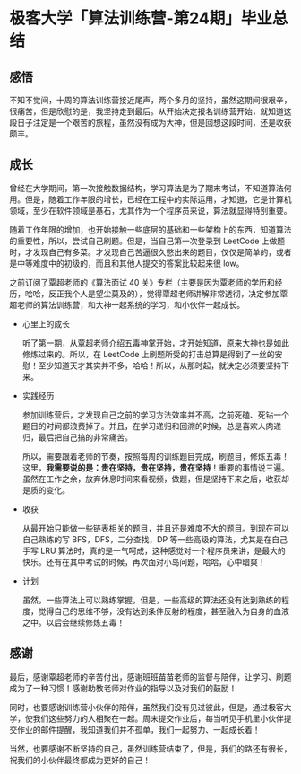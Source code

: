 # 极客大学「算法训练营-第24期」毕业总结

## 感悟

不知不觉间，十周的算法训练营接近尾声，两个多月的坚持，虽然这期间很艰辛，很痛苦，但是欣慰的是，我坚持走到最后。从开始决定报名训练营开始，就知道这段日子注定是一个艰苦的旅程，虽然没有成为大神，但是回想这段时间，还是收获颇丰。

## 成长

曾经在大学期间，第一次接触数据结构，学习算法是为了期末考试，不知道算法何用。但是，随着工作年限的增长，已经在工程中的实际运用，才知道，它是计算机领域，至少在软件领域是基石，尤其作为一个程序员来说，算法就显得特别重要。

随着工作年限的增加，也开始接触一些底层的基础和一些架构上的东西，知道算法的重要性，所以，尝试自己刷题。但是，当自己第一次登录到 LeetCode 上做题时，才发现自己有多菜。才发现自己苦逼很久憋出来的题目，仅仅是简单的，或者是中等难度中的初级的，而且和其他人提交的答案比较起来很 low。

之前订阅了覃超老师的《算法面试 40 关》专栏（主要是因为覃老师的学历和经历，哈哈，反正我个人是望尘莫及的），觉得覃超老师讲解非常透彻，决定参加覃超老师的算法训练营，和大神一起系统的学习，和小伙伴一起成长。

+ 心里上的成长

  听了第一期，从覃超老师介绍五毒神掌开始，才开始知道，原来大神也是如此修炼过来的。所以，在 LeetCode 上刷题所受的打击总算是得到了一丝的安慰！至少知道天才其实并不多，哈哈！所以，从那时起，就决定必须要坚持下来。

+ 实践经历

  参加训练营后，才发现自己之前的学习方法效率并不高，之前死磕、死钻一个题目的时间都浪费掉了。并且，在学习递归和回溯的时候，总是喜欢人肉递归，最后把自己搞的非常痛苦。

  所以，需要跟着老师的节奏，按照每周的训练题目完成，刷题目，修炼五毒！这里，**我需要说的是：贵在坚持，贵在坚持，贵在坚持**！重要的事情说三遍。虽然在工作之余，放弃休息时间来看视频，做题，但是坚持下来之后，收获却是质的变化。

+ 收获

  从最开始只能做一些链表相关的题目，并且还是难度不大的题目。到现在可以自己熟练的写 BFS，DFS，二分查找，DP 等一些高级的算法，尤其是在自己手写 LRU 算法时，真的是一气呵成，这种感觉对一个程序员来讲，是最大的快乐。还有在其中考试的时候，再次面对小岛问题，哈哈，心中暗爽！

+ 计划

  虽然，一些算法上可以熟练掌握，但是，一些高级的算法还没有达到熟练的程度，觉得自己的思维不够，没有达到条件反射的程度，甚至融入为自身的血液之中。以后会继续修炼五毒！


## 感谢

最后，感谢覃超老师的辛苦付出，感谢班班苗苗老师的监督与陪伴，让学习、刷题成为了一种习惯！感谢助教老师对作业的指导以及对我们的鼓励！

同时，也要感谢训练营小伙伴的陪伴，虽然我们没有见过彼此，但是，通过极客大学，使我们这些努力的人相聚在一起。周末提交作业后，每当听见手机里小伙伴提交作业的邮件提醒，我知道我们并不孤单，我们一起努力、一起成长着！

当然，也要感谢不断坚持的自己，虽然训练营结束了，但是，我们的路还有很长，祝我们的小伙伴最终都成为更好的自己！